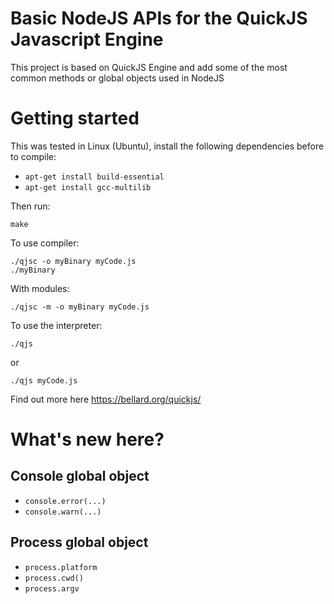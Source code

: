 # Basic NodeJS APIs for the QuickJS Javascript Engine
This project is based on QuickJS Engine and add some of the most common methods or global objects used in NodeJS

# Getting started
This was tested in Linux (Ubuntu), install the following dependencies before to compile:
- `apt-get install build-essential`
- `apt-get install gcc-multilib`

Then run:
```
make
```

To use compiler:
```
./qjsc -o myBinary myCode.js
./myBinary
```

With modules:
```
./qjsc -m -o myBinary myCode.js
```

To use the interpreter:
```
./qjs
```
or
```
./qjs myCode.js
```
Find out more here https://bellard.org/quickjs/


# What's new here?

## Console global object
- `console.error(...)`
- `console.warn(...)`

## Process global object
- `process.platform`
- `process.cwd()`
- `process.argv`
